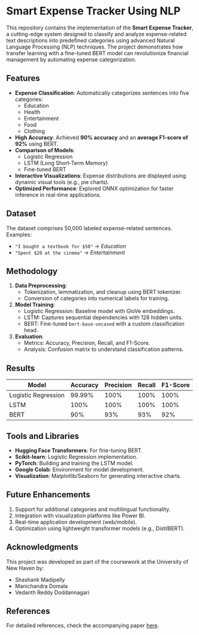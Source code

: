 # Smart Expense Tracker Using NLP

This repository contains the implementation of the **Smart Expense Tracker**, a cutting-edge system designed to classify and analyze expense-related text descriptions into predefined categories using advanced Natural Language Processing (NLP) techniques. The project demonstrates how transfer learning with a fine-tuned BERT model can revolutionize financial management by automating expense categorization.

## Features
- **Expense Classification**: Automatically categorizes sentences into five categories:
  - Education
  - Health
  - Entertainment
  - Food
  - Clothing
- **High Accuracy**: Achieved **90% accuracy** and an **average F1-score of 92%** using BERT.
- **Comparison of Models**:
  - Logistic Regression
  - LSTM (Long Short-Term Memory)
  - Fine-tuned BERT
- **Interactive Visualizations**: Expense distributions are displayed using dynamic visual tools (e.g., pie charts).
- **Optimized Performance**: Explored ONNX optimization for faster inference in real-time applications.

## Dataset
The dataset comprises 50,000 labeled expense-related sentences. Examples:
- `"I bought a textbook for $50"` → *Education*
- `"Spent $20 at the cinema"` → *Entertainment*

## Methodology
1. **Data Preprocessing**: 
   - Tokenization, lemmatization, and cleanup using BERT tokenizer.
   - Conversion of categories into numerical labels for training.
2. **Model Training**:
   - Logistic Regression: Baseline model with GloVe embeddings.
   - LSTM: Captures sequential dependencies with 128 hidden units.
   - BERT: Fine-tuned `bert-base-uncased` with a custom classification head.
3. **Evaluation**:
   - Metrics: Accuracy, Precision, Recall, and F1-Score.
   - Analysis: Confusion matrix to understand classification patterns.

## Results
| Model                | Accuracy | Precision | Recall | F1-Score |
|----------------------|----------|-----------|--------|----------|
| Logistic Regression  | 99.99%   | 100%      | 100%   | 100%     |
| LSTM                 | 100%     | 100%      | 100%   | 100%     |
| BERT                 | 90%      | 93%       | 93%    | 92%      |

## Tools and Libraries
- **Hugging Face Transformers**: For fine-tuning BERT.
- **Scikit-learn**: Logistic Regression implementation.
- **PyTorch**: Building and training the LSTM model.
- **Google Colab**: Environment for model development.
- **Visualization**: Matplotlib/Seaborn for generating interactive charts.

## Future Enhancements
1. Support for additional categories and multilingual functionality.
2. Integration with visualization platforms like Power BI.
3. Real-time application development (web/mobile).
4. Optimization using lightweight transformer models (e.g., DistilBERT).

## Acknowledgments
This project was developed as part of the coursework at the University of New Haven by:
- Shashank Madipelly
- Manichandra Domala
- Vedanth Reddy Doddannagari

## References
For detailed references, check the accompanying paper [here](path-to-paper).
